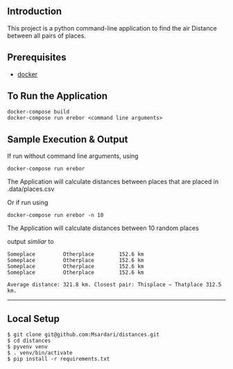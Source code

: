 ## Introduction

This project is a python command-line application to find the air Distance between all pairs of places.


## Prerequisites

* [docker](https://www.docker.com/)

## To Run the Application

    docker-compose build
    docker-compose run erebor <command line arguments>

## Sample Execution & Output

If run without command line arguments, using

```
docker-compose run erebor
```

The Application will calculate distances between places that are placed in .data/places.csv

Or if run using

```
docker-compose run erebor -n 10
```
The Application will calculate distances between 10 random places 

output *simliar* to

```
Someplace         Otherplace        152.6 km
Someplace         Otherplace        152.6 km
Someplace         Otherplace        152.6 km
Someplace         Otherplace        152.6 km

Average distance: 321.8 km. Closest pair: Thisplace – Thatplace 312.5 km.
```

---

## Local Setup
    $ git clone git@github.com:Msardari/distances.git
    $ cd distances
    $ pyvenv venv
    $ . venv/bin/activate
    $ pip install -r requirements.txt